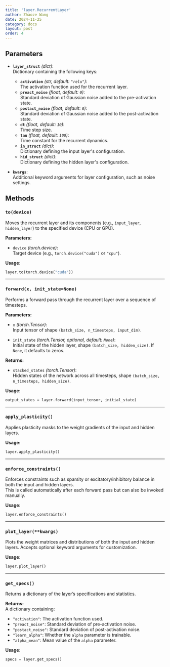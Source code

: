 ```yaml
---
title: 'layer.RecurrentLayer'
author: Zhaoze Wang
date: 2024-11-25
category: docs
layout: post
order: 4
---
```


## Parameters

- **`layer_struct`** *(dict)*:  
  Dictionary containing the following keys:
  - **`activation`** *(str, default: `"relu"`)*:  
    The activation function used for the recurrent layer.
  - **`preact_noise`** *(float, default: `0`)*:  
    Standard deviation of Gaussian noise added to the pre-activation state.
  - **`postact_noise`** *(float, default: `0`)*:  
    Standard deviation of Gaussian noise added to the post-activation state.
  - **`dt`** *(float, default: `10`)*:  
    Time step size.
  - **`tau`** *(float, default: `100`)*:  
    Time constant for the recurrent dynamics.
  - **`in_struct`** *(dict)*:  
    Dictionary defining the input layer's configuration.
  - **`hid_struct`** *(dict)*:  
    Dictionary defining the hidden layer's configuration.

- **`kwargs`**:  
  Additional keyword arguments for layer configuration, such as noise settings.

## Methods

### `to(device)`
Moves the recurrent layer and its components (e.g., `input_layer`, `hidden_layer`) to the specified device (CPU or GPU).

**Parameters:**
- `device` *(torch.device)*:  
  Target device (e.g., `torch.device("cuda")` or `"cpu"`).

**Usage:**  
```python
layer.to(torch.device("cuda"))
```

---

### `forward(x, init_state=None)`
Performs a forward pass through the recurrent layer over a sequence of timesteps.

**Parameters:**
- `x` *(torch.Tensor)*:  
  Input tensor of shape `(batch_size, n_timesteps, input_dim)`.

- `init_state` *(torch.Tensor, optional, default: `None`)*:  
  Initial state of the hidden layer, shape `(batch_size, hidden_size)`. If `None`, it defaults to zeros.

**Returns:**  
- `stacked_states` *(torch.Tensor)*:  
  Hidden states of the network across all timesteps, shape `(batch_size, n_timesteps, hidden_size)`.

**Usage:**  
```python
output_states = layer.forward(input_tensor, initial_state)
```

---

### `apply_plasticity()`
Applies plasticity masks to the weight gradients of the input and hidden layers.

**Usage:**  
```python
layer.apply_plasticity()
```

---

### `enforce_constraints()`
Enforces constraints such as sparsity or excitatory/inhibitory balance in both the input and hidden layers.  
This is called automatically after each forward pass but can also be invoked manually.

**Usage:**  
```python
layer.enforce_constraints()
```

---

### `plot_layer(**kwargs)`
Plots the weight matrices and distributions of both the input and hidden layers. Accepts optional keyword arguments for customization.

**Usage:**  
```python
layer.plot_layer()
```

---

### `get_specs()`
Returns a dictionary of the layer’s specifications and statistics.

**Returns:**  
A dictionary containing:
- `"activation"`: The activation function used.
- `"preact_noise"`: Standard deviation of pre-activation noise.
- `"postact_noise"`: Standard deviation of post-activation noise.
- `"learn_alpha"`: Whether the `alpha` parameter is trainable.
- `"alpha_mean"`: Mean value of the `alpha` parameter.

**Usage:**  
```python
specs = layer.get_specs()
```
